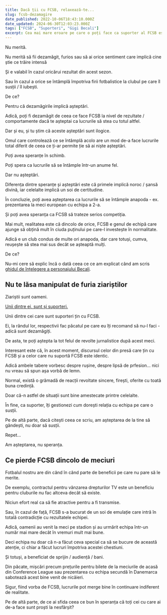 ```yaml
---
title: Dacă ții cu FCSB, relaxează-te...
slug: fcsb-dezamagire
date_published: 2022-10-06T18:43:10.000Z
date_updated: 2024-06-30T12:03:23.000Z
tags: ["FCSB", "Suporteri", "Gigi Becali"]
excerpt: Cea mai mare eroare pe care o poți face ca suporter al FCSB este să fii dezamăgit de rezultatul cu Silkeborg (0-5)
---
```


Nu merită.

Nu merită să fii dezamăgit, furios sau să ai orice sentiment care implică cine știe ce trăire intensă

Și e valabil în cazul oricărui rezultat din acest sezon.

Sau în cazul a orice  se întâmplă împotriva firii fotbalistice la clubul pe care îl susții / îl iubești.

De ce?

Pentru că dezamăgirile implică așteptări.

Adică, poți fi dezamăgit de ceea ce face FCSB la nivel de rezultate / comportamente dacă te așteptai ca lucrurile să stea cu totul altfel.

Dar și eu, și tu știm că aceste așteptări sunt ilogice.

Omul care controlează ce se întâmplă acolo are un mod de-a face lucrurile total diferit de ceea ce ți-ar permite ție să ai niște așteptări.

Poți avea speranțe în schimb.

Poți spera ca lucrurile să se întâmple într-un anume fel.

Dar nu așteptări.

Diferența dintre speranțe și așteptări este că primele implică noroc / șansă divină, iar celelalte implică un soi de certitudine.

În concluzie, poți avea așteptarea ca lucrurile să se întâmple anapoda - ex. prezentarea la meci european cu echipa a 2-a.

Și poți avea speranța ca FCSB să trateze serios competiția.

Mai mult, realitatea este că dincolo de orice, FCSB e genul de echipă care ajunge să obțină mult în ciuda puținului pe care-l investește în normalitate.

Adică e un club condus de multe ori anapoda, dar care totuși, cumva, reușește să stea mai sus decât se așteaptă mulți.

De ce?

Nu-mi cere să explic încă o dată ceea ce ce am explicat când am scris [ghidul de înțelegere a personajului Becali](__GHOST_URL__/p/de-ce-il-urasti-pe-becali).

## Nu te lăsa manipulat de furia ziariștilor

Ziariștii sunt oameni.

[Unii dintre ei, sunt și suporteri.](__GHOST_URL__/p/relatii-ziaristi-oameni-din-fotbal)

Unii dintre cei care sunt suporteri țin cu FCSB.

Ei, la rândul lor, respectivii fac păcatul pe care eu îți recomand să nu-l faci - adică sunt dezamăgiți.

De asta, te poți aștepta la tot felul de revolte jurnalistice după acest meci.

Interesant este că, în acest moment, discursul celor din presă care țin cu FCSB și a celor care nu suportă FCSB este identic.

Adică ambele tabere vorbesc despre rușine, despre lipsă de prfesion... nici nu vreau să spun așa vorbă de lemn.

Normal, există o grămadă de reacții revoltate sincere, firești, oferite cu toată buna credință.

Doar că-n astfel de situații sunt bine amestecate printre celelalte.

În fine, ca suporter, îți gestionezi cum dorești relația cu echipa pe care o susții.

Pe de altă parte, dacă citești ceea ce scriu, am așteptarea de la tine să gândești, nu doar să susții.

Repet...

Am așteptarea, nu speranța.

## Ce pierde FCSB dincolo de meciuri

Fotbalul nostru are din când în când parte de beneficii pe care nu pare să le merite.

De exemplu, contractul pentru vânzarea drepturilor TV este un beneficiu pentru cluburile nu fac altceva decât să existe.

Niciun efort real ca să fie atractive pentru a fi transmise.

Sau, în cazul de față, FCSB s-a bucurat de un soi de emulație care intră în totală contradicție cu rezultatele echipei.

Adică, oamenii au venit la meci pe stadion și au urmărit echipa într-un număr mai mare decât în vremuri mult mai bune.

Deci echipa nu doar că n-a făcut ceva special ca să se bucure de această atenție, ci chiar a făcut lucruri împotriva acestei chestiuni.

Și totuși, a beneficiat de sprijin / audiență / bani.

Din păcate, mișcări precum prețurile pentru bilete de la meciurile de acasă din Conference League sau prezentarea cu echipa secundă în Danemarca sabotează acest bine venit de nicăieri.

Sigur, fiind vorba de FCSB, lucrurile pot merge bine în continuare indiferent de realitate.

Pe de altă parte, de ce ai sfida ceea ce bun în speranța că toți cei cu care ai de-a face sunt proști la nesfârșit?
